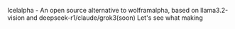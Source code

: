 Icelalpha - An open source alternative to wolframalpha, based on llama3.2-vision and deepseek-r1/claude/grok3(soon)
Let's see what making